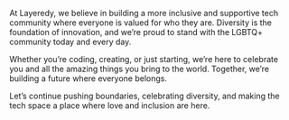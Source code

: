 At Layeredy, we believe in building a more inclusive and supportive tech community where everyone is valued for who they are. Diversity is the foundation of innovation, and we’re proud to stand with the LGBTQ+ community today and every day.

Whether you’re coding, creating, or just starting, we’re here to celebrate you and all the amazing things you bring to the world. Together, we’re building a future where everyone belongs.

Let’s continue pushing boundaries, celebrating diversity, and making the tech space a place where love and inclusion are here.
